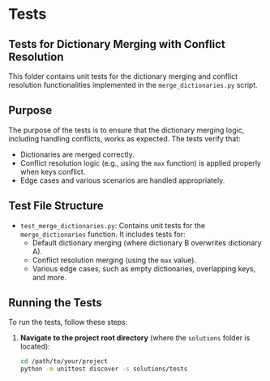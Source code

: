 # Tests

## Tests for Dictionary Merging with Conflict Resolution

This folder contains unit tests for the dictionary merging and conflict resolution
 functionalities implemented in the `merge_dictionaries.py` script.

## Purpose

The purpose of the tests is to ensure that the dictionary merging logic,
including handling conflicts, works as expected. The tests verify that:

- Dictionaries are merged correctly.
- Conflict resolution logic (e.g., using the `max` function)
  is applied properly when keys conflict.
- Edge cases and various scenarios are handled appropriately.

## Test File Structure

- `test_merge_dictionaries.py`: Contains unit tests for the `merge_dictionaries`
  function. It includes tests for:
  - Default dictionary merging (where dictionary B overwrites dictionary A).
  - Conflict resolution merging (using the `max` value).
  - Various edge cases, such as empty dictionaries, overlapping keys, and more.

## Running the Tests

To run the tests, follow these steps:

1. **Navigate to the project root directory** (where the `solutions` folder is located):

   ```bash
   cd /path/to/your/project
   python -m unittest discover -s solutions/tests
